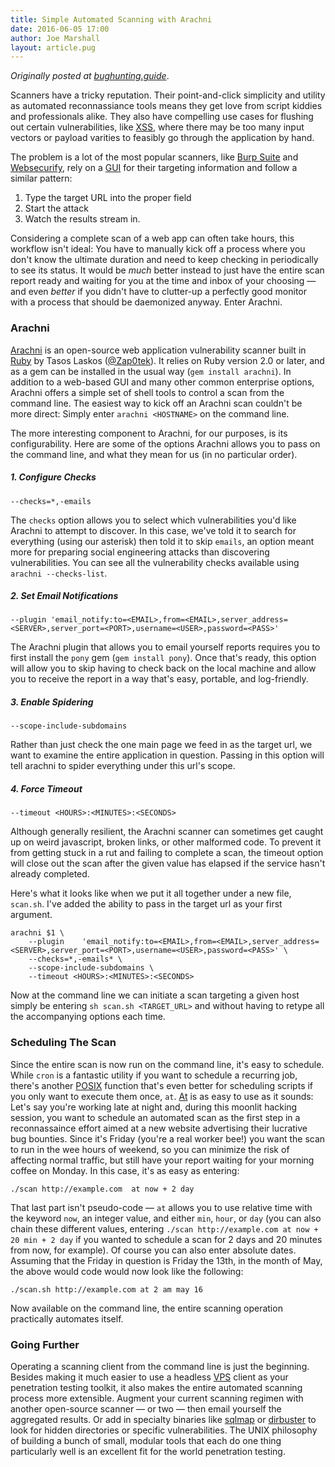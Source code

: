 ```yaml
---
title: Simple Automated Scanning with Arachni
date: 2016-06-05 17:00
author: Joe Marshall
layout: article.pug
---
```


*Originally posted at [bughunting.guide](http://bughunting.guide/simple-automated-scanning-with-arachni/)*.

Scanners have a tricky reputation. Their point-and-click simplicity and utility as automated reconnassiance tools means they get love from script kiddies and professionals alike. They also have compelling use cases for flushing out certain vulnerabilities, like [XSS](http://bughunting.guide/a-gentle-introduction-to-cross-site-scripting-xss/), where there may be too many input vectors or payload varities to feasibly go through the application by hand.

The problem is a lot of the most popular scanners, like [Burp Suite](https://portswigger.net/burp/) and [Websecurify](http://www.websecurify.com/), rely on a [GUI](https://en.wikipedia.org/wiki/Graphical_user_interface) for their targeting information and follow a similar pattern:

1. Type the target URL into the proper field
2. Start the attack
3. Watch the results stream in.

Considering a complete scan of a web app can often take hours, this workflow isn't  ideal: You have to manually kick off a process where you don't know the ultimate duration and need to keep checking in periodically to see its status. It would be *much* better instead to just have the entire scan report ready and waiting for you at the time and inbox of your choosing &mdash; and even *better* if you didn't have to clutter-up a perfectly good monitor with a process that should be daemonized anyway. Enter Arachni.

### Arachni

[Arachni](https://github.com/Arachni/arachni) is an open-source web application vulnerability scanner built in [Ruby](https://www.ruby-lang.org/en/) by Tasos Laskos ([@Zap0tek](https://twitter.com/Zap0tek)). It relies on Ruby version 2.0 or later, and as a gem can be installed in the usual way (`gem install arachni`). In addition to a web-based GUI and many other common enterprise options, Arachni offers a simple set of shell tools to control a scan from the command line. The easiest way to kick off an Arachni scan couldn't be more direct: Simply enter `arachni <HOSTNAME>` on the command line.

The more interesting component to Arachni, for our purposes, is its configurability. Here are some of the options Arachni allows you to pass on the command line, and what they mean for us (in no particular order). 

##### 1. Configure Checks

```
--checks=*,-emails
```

The `checks` option allows you to select which vulnerabilities you'd like Arachni to attempt to discover. In this case, we've told it to search for everything (using our asterisk) then told it to skip `emails`, an option meant more for preparing social engineering attacks than discovering vulnerabilities. You can see all the vulnerability checks available using `arachni --checks-list`.

##### 2. Set Email Notifications

```    
--plugin 'email_notify:to=<EMAIL>,from=<EMAIL>,server_address=<SERVER>,server_port=<PORT>,username=<USER>,password=<PASS>'
```
The Arachni plugin that allows you to email yourself reports requires you to first install the `pony` gem (`gem install pony`). Once that's ready, this option will allow you to skip having to check back on the local machine and allow you to receive the report in a way that's easy, portable, and log-friendly.

##### 3. Enable Spidering

```
--scope-include-subdomains
```

Rather than just check the one main page we feed in as the target url, we want to examine the entire application in question. Passing in this option will tell arachni to spider everything under this url's scope.

##### 4. Force Timeout

```
--timeout <HOURS>:<MINUTES>:<SECONDS>
```

Although generally resilient, the Arachni scanner can sometimes get caught up on weird javascript, broken links, or other malformed code. To prevent it from getting stuck in a rut and failing to complete a scan, the timeout option will close out the scan after the given value has elapsed if the service hasn't already completed.

Here's what it looks like when we put it all together under a new file,  `scan.sh`. I've added the ability to pass in the target url as your first argument.
```
arachni $1 \
    --plugin    'email_notify:to=<EMAIL>,from=<EMAIL>,server_address=<SERVER>,server_port=<PORT>,username=<USER>,password=<PASS>' \
    --checks=*,-emails* \
    --scope-include-subdomains \
    --timeout <HOURS>:<MINUTES>:<SECONDS>
```
Now at the command line we can initiate a scan targeting a given host simply be entering `sh scan.sh <TARGET_URL>` and without having to retype all the accompanying options each time.

### Scheduling The Scan

Since the entire scan is now run on the command line, it's easy to schedule. While `cron` is a fantastic utility if you want to schedule a recurring job, there's another [POSIX](https://en.wikipedia.org/wiki/POSIX) function that's even better for scheduling scripts if you only want to execute them once, `at`. [At](http://manpages.ubuntu.com/manpages/hardy/man1/at.1posix.html) is as easy to use as it sounds: Let's say you're working late at night and, during this moonlit hacking session, you want to schedule an automated scan as the first step in a reconnassaince effort aimed at a new website advertising their lucrative bug bounties. Since it's Friday (you're a real worker bee!) you want the scan to run in the wee hours of weekend, so you can minimize the risk of affecting normal traffic, but still have your report waiting for your morning coffee on Monday. In this case, it's as easy as entering:

```
./scan http://example.com  at now + 2 day
```

That last part isn't pseudo-code &mdash; `at` allows you to use relative time with the keyword `now`, an integer value, and either `min`, `hour`, or `day` (you can also chain these different values, entering `./scan http://example.com at now + 20 min + 2 day` if you wanted to schedule a scan for 2 days and 20 minutes from now, for example). Of course you can also enter absolute dates. Assuming that the Friday in question is Friday the 13th, in the month of May, the above would code would now look like the following:

```
./scan.sh http://example.com at 2 am may 16
```

Now available on the command line, the entire scanning operation practically automates itself.

### Going Further

Operating a scanning client from the command line is just the beginning. Besides making it much easier to use a headless [VPS](https://en.wikipedia.org/wiki/Virtual_private_server) client as your penetration testing toolkit, it also makes the entire automated scanning process more extensible. Augment your current scanning regimen with another open-source scanner &mdash; or two &mdash; then email yourself the aggregated results. Or add in specialty binaries like [sqlmap](http://sqlmap.org/) or [dirbuster](http://tools.kali.org/web-applications/dirbuster) to look for hidden directories or specific vulnerabilities. The UNIX philosophy of building a bunch of small, modular tools that each do one thing particularly well is an excellent fit for the world penetration testing.